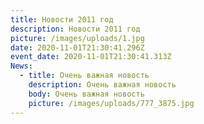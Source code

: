 ```yaml
---
title: Новости 2011 год
description: Новости 2011 год
picture: /images/uploads/1.jpg
date: 2020-11-01T21:30:41.296Z
event_date: 2020-11-01T21:30:41.313Z
News:
  - title: Очень важная новость
    description: Очень важная новость
    body: Очень важная новость
    picture: /images/uploads/777_3875.jpg
---
```

